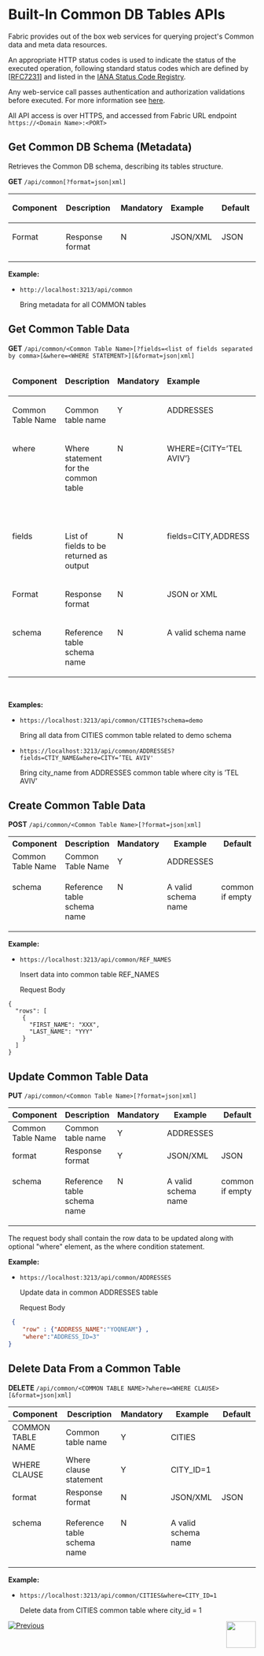 # Built-In Common DB Tables APIs

Fabric provides out of the box web services for querying project's Common data and meta data resources.

An appropriate HTTP status codes is used to indicate the status of the executed operation, following standard status codes which are defined by [[RFC7231](https://spec.openapis.org/oas/v3.1.0#bib-RFC7231)] and listed in the [IANA Status Code Registry](https://www.iana.org/assignments/http-status-codes/http-status-codes.xhtml).

Any web-service call passes authentication and authorization validations before executed. For more information see [here]().

All API access is over HTTPS, and accessed from Fabric URL endpoint `https://<Domain Name>:<PORT>`

## Get Common DB Schema (Metadata)

Retrieves the Common  DB schema, describing its tables structure.

**GET** `/api/common[?format=json|xml]`

<table width="900pxl">
<tbody>
<tr>
<td width="150pxl" valign="top">
<p><strong>Component</strong></p>
</td>
<td width="250pxl" valign="top">
<p><strong>Description</strong></p>
</td>
<td width="100pxl" valign="top">
<p><strong>Mandatory</strong></p>
</td>
<td width="200pxl" valign="top">
<p><strong>Example</strong></p>
</td>
<td width="200pxl" valign="top">
<p><strong>Default</strong></p>
</td>
</tr>
</thead>
<tbody>
<tr>
<td width="150pxl" valign="top">
<p>Format</p>
</td>
<td width="250pxl" valign="top">
<p>Response format</p>
</td>
<td width="100pxl" valign="top">
<p>N</p>
</td>
<td width="200pxl" valign="top">
<p>JSON/XML</p>
</td>
<td width="200pxl" valign="top">
<p>JSON</p>
</td>
</tr>
</tbody>
</table>


**Example:**

- `http://localhost:3213/api/common`

  Bring metadata for all COMMON tables



## Get Common Table Data

**GET** `/api/common/<Common Table Name>[?fields=<list of fields separated by comma>[&where=<WHERE STATEMENT>][&format=json|xml]`

<table width="900pxl">
<thead>
<tr>
<td valign="top" width="150pxl">
<p><strong>Component</strong></p>
</td>
<td valign="top" width="250pxl">
<p><strong>Description</strong></p>
</td>
<td valign="top" width="100pxl">
<p><strong>Mandatory</strong></p>
</td>
<td valign="top" width="200pxl">
<p><strong>Example</strong></p>
</td>
<td valign="top" width="200pxl">
<p><strong>Default</strong></p>
</td>
</tr>
</thead>
<tbody>
<tr>
<td valign="top" width="150pxl">
<p>Common Table Name</p>
</td>
<td valign="top" width="250pxl">
<p>Common table name</p>
</td>
<td valign="top" width="100pxl">
<p>Y</p>
</td>
<td valign="top" width="200pxl">
<p>ADDRESSES</p>
</td>
<td valign="top" width="200pxl">&nbsp;</td>
</tr>
<tr>
<td valign="top" width="150pxl">
<p>where</p>
</td>
<td valign="top" width="250pxl">
<p>Where statement for the common table</p>
</td>
<td valign="top" width="100pxl">
<p>N</p>
</td>
<td valign="top" width="200pxl">
<p>WHERE={CITY=&rsquo;TEL AVIV&rsquo;}</p>
</td>
<td valign="top" width="200pxl">
<p>Can be populated if the COMMON TABLE NAME is populated</p>
</td>
</tr>
<tr>
<td valign="top" width="150pxl">
<p>fields</p>
</td>
<td valign="top" width="250pxl">
<p>List of fields to be returned as output</p>
</td>
<td valign="top" width="100pxl">
<p>N</p>
</td>
<td valign="top" width="200pxl">
<p>fields=CITY,ADDRESS</p>
</td>
<td valign="top" width="200pxl">&nbsp;</td>
</tr>
<tr>
<td valign="top" width="150pxl">
<p>Format</p>
</td>
<td valign="top" width="250pxl">
<p>Response format</p>
</td>
<td valign="top" width="100pxl">
<p>N</p>
</td>
<td valign="top" width="200pxl">
<p>JSON or XML</p>
</td>
<td valign="top" width="200pxl">
<p>JSON</p>
</td>
</tr>
<tr>
<td valign="top" width="150pxl">
<p>schema</p>
</td>
<td valign="top" width="250pxl">
<p>Reference table schema name</p>
</td>
<td valign="top" width="100pxl">
<p>N</p>
</td>
<td valign="top" width="200pxl">
<p>A valid schema name</p>
</td>
<td valign="top" width="200pxl">
<p>common if empty</p>
</td>
</tr>
</tbody>
</table>
<p>&nbsp;</p>

 **Examples:**

- `https://localhost:3213/api/common/CITIES?schema=demo`

  Bring all data from CITIES common table related to demo schema

- `https://localhost:3213/api/common/ADDRESSES?fields=CTIY_NAME&where=CITY=’TEL AVIV'`

  Bring city_name from ADDRESSES common table where city is ’TEL AVIV’




##  Create Common Table Data

**POST** `/api/common/<Common Table Name>[?format=json|xml]`



<table class="unchanged rich-diff-level-one">
<tbody>
<tr>
<th><strong>Component</strong></th>
<th><strong>Description</strong></th>
<th><strong>Mandatory</strong></th>
<th><strong>Example</strong></th>
<th><strong>Default</strong></th>
</tr>
<tr>
<td>Common Table Name</td>
<td>Common Table Name</td>
<td>Y</td>
<td>ADDRESSES</td>
<td>&nbsp;</td>
</tr>
<tr>
<td valign="top" width="150pxl">
<p>schema</p>
</td>
<td valign="top" width="250pxl">
<p>Reference table schema name</p>
</td>
<td valign="top" width="100pxl">
<p>N</p>
</td>
<td valign="top" width="200pxl">
<p>A valid schema name</p>
</td>
<td valign="top" width="200pxl">
<p>common if empty</p>
</td>
</tr>
</tbody>
</table>

**Example:**

- `https://localhost:3213/api/common/REF_NAMES`

  Insert data into common table REF_NAMES

  Request Body
```
{
  "rows": [
    {
      "FIRST_NAME": "XXX",
      "LAST_NAME": "YYY"
    }
  ]
}
```


## Update Common Table Data

**PUT** `/api/common/<Common Table Name>[?format=json|xml]`

<table class="unchanged rich-diff-level-one">
<thead>
<tr>
<th><strong>Component</strong></th>
<th><strong>Description</strong></th>
<th><strong>Mandatory</strong></th>
<th><strong>Example</strong></th>
<th><strong>Default</strong></th>
</tr>
</thead>
<tbody>
<tr>
<td>Common Table Name</td>
<td>Common table name</td>
<td>Y</td>
<td>ADDRESSES</td>
<td>&nbsp;</td>
</tr>
<tr>
<td>format</td>
<td>Response format</td>
<td>Y</td>
<td>JSON/XML</td>
<td>JSON</td>
</tr>
<tr>
<td valign="top" width="150pxl">
<p>schema</p>
</td>
<td valign="top" width="250pxl">
<p>Reference table schema name</p>
</td>
<td valign="top" width="100pxl">
<p>N</p>
</td>
<td valign="top" width="200pxl">
<p>A valid schema name</p>
</td>
<td valign="top" width="200pxl">
<p>common if empty</p>
</td>
</tr>
</tbody>
</table>

The request body shall contain the row data to be updated along with optional "where" element, as the where condition statement.

**Example:**

- `https://localhost:3213/api/common/ADDRESSES`

  Update data in common ADDRESSES table

  Request Body

```json
 {
	"row" : {"ADDRESS_NAME":"YOQNEAM"} ,
	"where":"ADDRESS_ID=3"
}
```



##  Delete Data From a Common Table

**DELETE** `/api/common/<COMMON TABLE NAME>?where=<WHERE CLAUSE>[&format=json|xml]`

<table class="unchanged rich-diff-level-one">
<thead>
<tr>
<th><strong>Component</strong></th>
<th><strong>Description</strong></th>
<th><strong>Mandatory</strong></th>
<th><strong>Example</strong></th>
<th><strong>Default</strong></th>
</tr>
</thead>
<tbody>
<tr>
<td>COMMON TABLE NAME</td>
<td>Common table name</td>
<td>Y</td>
<td>CITIES</td>
<td>&nbsp;</td>
</tr>
<tr>
<td>WHERE CLAUSE</td>
<td>Where clause statement</td>
<td>Y</td>
<td>CITY_ID=1</td>
<td>&nbsp;</td>
</tr>
<tr>
<td>format</td>
<td>Response format</td>
<td>N</td>
<td>JSON/XML</td>
<td>JSON</td>
</tr>
<tr>
<td valign="top" width="150pxl">
<p>schema</p>
</td>
<td valign="top" width="250pxl">
<p>Reference table schema name</p>
</td>
<td valign="top" width="100pxl">
<p>N</p>
</td>
<td valign="top" width="200pxl">
<p>A valid schema name</p>
</td>
<td valign="top" width="200pxl">
<p></p>
</td>
</tr>
</tbody>
</table>

**Example:**

- `https://localhost:3213/api/common/CITIES&where=CITY_ID=1`

  Delete data from CITIES common table where city_id = 1

  



[![Previous](/articles/images/Previous.png)](/articles/15_web_services_and_graphit/02_built_in_lu_ws.md)[<img align="right" width="60" height="54" src="/articles/images/Next.png">](/articles/15_web_services_and_graphit/04_built_in_fabric_ws.md)


